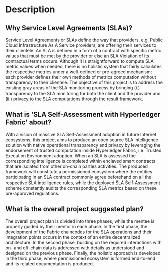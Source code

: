 # Description 

## Why Service Level Agreements (SLAs)?

Service Level Agreements or SLAs define the way that providers, e.g. Public Cloud Infrastructure As A Service providers, are offering their services to their clientele. An SLA is defined in a form of a contract with specific metric values that must be met by the provider or else an SLA Violation of its contractual terms occurs. Although it is straightforward to compute SLA metric values when needed, there is no holistic system that fairly calculates the respective metrics under a well-defined or pre-agreed mechanism; each provider defines their own methods of metrics computation without transparency to their clientele. The objective of this project is to address the existing gray areas of the SLA monitoring process by bringing (i.) transparency to the SLA monitoring for both the client and the provider and (ii.) privacy to the SLA computations through the result framework.

## What is 'SLA Self-Assessment with Hyperledger Fabric' about?

With a vision of massive SLA Self-Assessment adoption in future Internet ecosystems, this project aims to produce an open source SLA intelligence solution with native operational transparency and privacy by leveraging the endorsement of trusted computation inside Hyperledger Fabric, i.e. Trusted Execution Environment adoption. When an SLA is assessed the corresponding intelligence is completed within enclaved smart contracts that are isolated from other on-chain parties activities. The produced framework will constitute a permissioned ecosystem where the entities participating in an SLA contract commonly agree beforehand on all the respective SLA intelligence rules, while the deployed SLA Self-Assessment scheme constantly audits the corresponding SLA metrics based on these pre-approved regulations.

## What is the overall project suggested plan?

The overall project plan is divided into three phases, while the mentee is properly guided by their mentor in each phase. In the first phase, the development of the Fabric chaincodes for the SLA operations and their integration points occurs in the context of an entire decentralized architecture. In the second phase, building on the required interactions with on- and off-chain data is addressed with details as understood and designed on the previous phase. Finally, the holistic approach is developed in the third phase, where permissioned ecosystem is formed end-to-end and its related documentation is produced.
